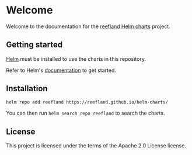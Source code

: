 # Welcome

Welcome to the documentation for the [reefland Helm charts](https://reefland.github.io/helm-charts/) project.

## Getting started

[Helm](https://helm.sh) must be installed to use the charts in this repository.

Refer to Helm's [documentation](https://helm.sh/docs/) to get started.

## Installation

```sh
helm repo add reefland https://reefland.github.io/helm-charts/
```

You can then run `helm search repo reefland` to search the charts.

## License

This project is licensed under the terms of the Apache 2.0 License license.
